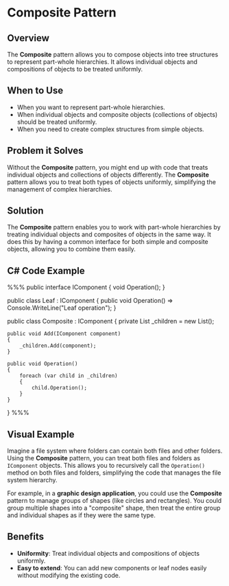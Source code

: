 # Composite Pattern

## Overview

The **Composite** pattern allows you to compose objects into tree structures to represent part-whole hierarchies. It allows individual objects and compositions of objects to be treated uniformly.

## When to Use

- When you want to represent part-whole hierarchies.
- When individual objects and composite objects (collections of objects) should be treated uniformly.
- When you need to create complex structures from simple objects.

## Problem it Solves

Without the **Composite** pattern, you might end up with code that treats individual objects and collections of objects differently. The **Composite** pattern allows you to treat both types of objects uniformly, simplifying the management of complex hierarchies.

## Solution

The **Composite** pattern enables you to work with part-whole hierarchies by treating individual objects and composites of objects in the same way. It does this by having a common interface for both simple and composite objects, allowing you to combine them easily.

## C# Code Example

%%%
public interface IComponent
{
    void Operation();
}

public class Leaf : IComponent
{
    public void Operation() => Console.WriteLine("Leaf operation");
}

public class Composite : IComponent
{
    private List<IComponent> _children = new List<IComponent>();

    public void Add(IComponent component)
    {
        _children.Add(component);
    }

    public void Operation()
    {
        foreach (var child in _children)
        {
            child.Operation();
        }
    }
}
%%%

## Visual Example

Imagine a file system where folders can contain both files and other folders. Using the **Composite** pattern, you can treat both files and folders as `IComponent` objects. This allows you to recursively call the `Operation()` method on both files and folders, simplifying the code that manages the file system hierarchy.

For example, in a **graphic design application**, you could use the **Composite** pattern to manage groups of shapes (like circles and rectangles). You could group multiple shapes into a "composite" shape, then treat the entire group and individual shapes as if they were the same type.

## Benefits

- **Uniformity**: Treat individual objects and compositions of objects uniformly.
- **Easy to extend**: You can add new components or leaf nodes easily without modifying the existing code.
